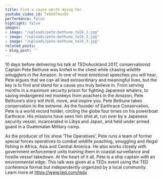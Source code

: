 ```yaml
---
title: Find a cause worth dying for
youtube_video_id: 7eUVD74ozQU
performance: false
highlight: false
images:
- image: "/uploads/pete-bethune_talk_1.jpg"
- image: "/uploads/pete-bethune_talk_2.jpg"
- image: "/uploads/pete-bethune_talk_3.jpg"
related_posts:
- blog_post: ''
---
```


10 days before delivering his talk at TEDxAuckland 2017, conservationist Captain Pete Bethune was knifed in the chest while chasing wildlife smugglers in the Amazon. In one of most emotional speeches you will hear, Pete argues that we can all lead extraordinary and meaningful lives, but the key is to find and stand for a cause you truly believe in. From serving months in a maximum security prison for fighting Japanese whalers, to saving endangered red monkeys from poachers in the Amazon, Pete Bethune’s story will thrill, move, and inspire you.
 Pete Bethune takes conservation to the extreme. As the founder of Earthrace Conservation, Pete is a world record holder, circling the globe four times on his powerboat Earthrace. His missions have seen him shot at, run over by a Japanese security vessel, incarcerated in Libya and Japan, and held under armed guard in a Guatemalan Military camp.

As the producer of his show ‘The Operatives’, Pete runs a team of former special forces operatives to combat wildlife poaching, smuggling and illegal fishing in Africa, Asia and Central America. He also works closely with government enforcement units training them in coastal surveillance and hostile vessel takedown. At the heart of it all, Pete is a ship captain with an environmental edge. This talk was given at a TEDx event using the TED conference format but independently organized by a local community. Learn more at https://www.ted.com/tedx
